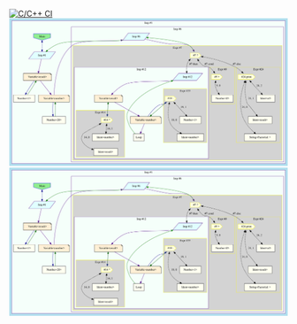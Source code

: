 [![C/C++ CI](https://github.com/DusteDdk/slisp/actions/workflows/c-cpp.yml/badge.svg)](https://github.com/DusteDdk/slisp/actions/workflows/c-cpp.yml)
![Such graph](./dot.svg)
<img src="./dot.svg">
